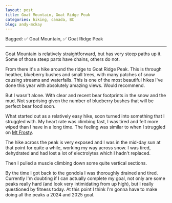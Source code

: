 ```yaml
---
layout: post
title: Goat Mountain, Goat Ridge Peak
categories: hiking, canada, BC
blog: andy-mckay
---
```


Bagged: ✅ Goat Mountain, ✅ Goat Ridge Peak

<hr class="florished">

Goat Mountain is relatively straightforward, but has very steep paths up it. Some of those steep parts have chains, others do not.

From there it's a hike around the ridge to Goat Ridge Peak. This is through heather, blueberry bushes and small trees, with many patches of snow causing streams and waterfalls. This is one of the most beautiful hikes I've done this year with absolutely amazing views. Would recommend.

But I wasn't alone. With clear and recent bear footprints in the snow and the mud. Not surprising given the number of blueberry bushes that will be perfect bear food soon.

<div class="strava-embed-placeholder" data-embed-type="activity" data-embed-id="11873068247" data-style="standard"></div><script src="https://strava-embeds.com/embed.js"></script>

What started out as a relatively easy hike, soon turned into something that I struggled with. My heart rate was climbing fast, I was tired and felt more wiped than I have in a long time. The feeling was similar to when I struggled on [Mt Frosty](/2023-08-18-mt-frosty.html).

The hike across the peak is very exposed and I was in the mid-day sun at that point for quite a while, working my way across snow. I was tired, dehydrated and had lost a lot of electrolytes which I hadn't replaced. 

Then I pulled a muscle climbing down some quite vertical sections. 

By the time I got back to the gondola I was thoroughly drained and tired. Currently I'm doubting if I can actually complete my goal, not only are some peaks really hard (and look very intimidating from up high), but I really questioned by fitness today. At this point I think I'm gonna have to make doing all the peaks a 2024 and 2025 goal.